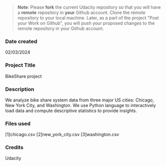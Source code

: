 >**Note**: Please **fork** the current Udacity repository so that you will have a **remote** repository in **your** Github account. Clone the remote repository to your local machine. Later, as a part of the project "Post your Work on Github", you will push your proposed changes to the remote repository in your Github account.

### Date created
02/03/2024

### Project Title
BikeShare project

### Description
We analyze bike share system data from three major US cities: Chicago, New York City, and Washington. We use Python language to interactively load data and compute descriptive statistics to provide insights.

### Files used
[1]chicago.csv [2]new_york_city.csv [3]washington.csv

### Credits
Udacity 

